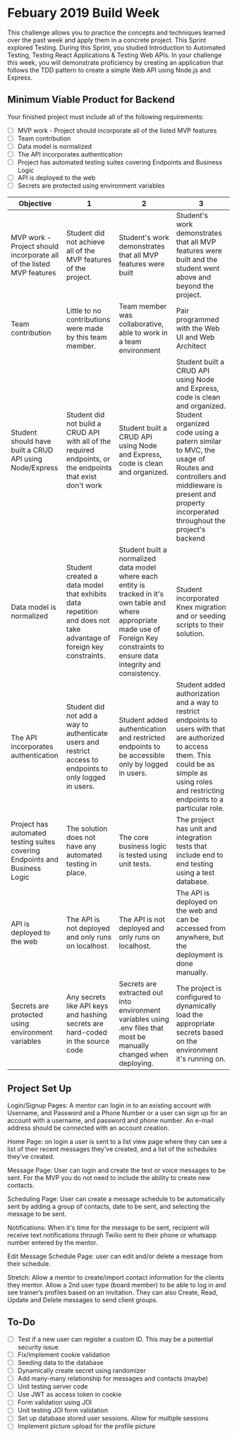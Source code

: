 # Febuary 2019 Build Week

This challenge allows you to practice the concepts and techniques learned over the past week and apply them in a concrete project. This Sprint explored Testing. During this Sprint, you studied Introduction to Automated Testing, Testing React Applications & Testing Web APIs. In your challenge this week, you will demonstrate proficiency by creating an application that follows the TDD pattern to create a simple Web API using Node.js and Express.

## Minimum Viable Product for Backend

Your finished project must include all of the following requirements:

- [ ] MVP work - Project should incorporate all of the listed MVP features
- [ ] Team contribution
- [ ] Data model is normalized
- [ ] The API incorporates authentication
- [ ] Project has automated testing suites covering Endpoints and Business Logic 
- [ ] API is deployed to the web
- [ ] Secrets are protected using environment variables

| Objective  | 1 | 2 | 3 |
|---|---|---|---|
| MVP work - Project should incorporate all of the listed MVP features | Student did not achieve all of the MVP features of the project. | Student's work demonstrates that all MVP features were built | Student's work demonstrates that all MVP features were built and the student went above and beyond the project. |
| Team contribution | Little to no contributions were made by this team member. | Team member was collaborative, able to work in a team environment | Pair programmed with the Web UI and Web Architect |
| Student should have built a CRUD API using Node/Express | Student did not build a CRUD API with all of the required endpoints, or the endpoints that exist don't work | Student built a CRUD API using Node and Express, code is clean and organized. | Student built a CRUD API using Node and Express, code is clean and organized. Student organized code using a patern similar to MVC, the usage of Routes and controllers and middleware is present and property incorperated throughout the project's backend |
| Data model is normalized | Student created a data model that exhibits data repetition and does not take advantage of foreign key constraints. | Student built a normalized data model where each entity is tracked in it's own table and where appropriate made use of Foreign Key constraints to ensure data integrity and consistency. | Student incorporated Knex migration and or seeding scripts to their solution. |
| The API incorporates authentication | Student did not add a way to authenticate users and restrict access to endpoints to only logged in users. | Student added authentication and restricted endpoints to be accessible only by logged in users. | Student added authorization and a way to restrict endpoints to users with that are authorized to access them. This could be as simple as using roles and restricting endpoints to a particular role. |
| Project has automated testing suites covering Endpoints and Business Logic  | The solution does not have any automated testing in place. | The core business logic is tested using unit tests. | The project has unit and integration tests that include end to end testing using a test database. |
| API is deployed to the web | The API is not deployed and only runs on localhost. | The API is not deployed and only runs on localhost. | The API is deployed on the web and can be accessed from anywhere, but the deployment is done manually. |
| Secrets are protected using environment variables | Any secrets like API keys and hashing secrets are hard-coded in the source code | Secrets are extracted out into environment variables using .env files that most be manually changed when deploying. | The project is configured to dynamically load the appropriate secrets based on the environment it's running on. |


## Project Set Up

Login/Signup Pages: A mentor can login in to an existing account with Username, and Password and a Phone Number or a user can sign up for an account with a username, and password and phone number. An e-mail address should be connected with an account creation.

Home Page: on login a user is sent to a list view page where they can see a list of their recent messages they’ve created, and a list of the schedules they’ve created.

Message Page: User can login and create the text or voice messages to be sent. For the MVP you do not need to include the ability to create new contacts.

Scheduling Page: User can create a message schedule to be automatically sent by adding a group of contacts, date to be sent, and selecting the message to be sent.  

Notifications: When it's time for the message to be sent, recipient will receive text notifications through Twilio sent to their phone or whatsapp number entered by the mentor.

Edit Message Schedule Page: user can edit and/or delete a message from their schedule.

Stretch: Allow a mentor to create/import contact information for the clients they mentor. Allow a 2nd user type (board member) to be able to log in and see trainer’s profiles based on an invitation. They can also Create, Read, Update and Delete messages to send client groups.

## To-Do

- [ ] Test if a new user can register a custom ID. This may be a potential security issue
- [ ] Fix/implement cookie validation
- [ ] Seeding data to the database
- [ ] Dynamically create secret using randomizer
- [ ] Add many-many relationship for messages and contacts (maybe)
- [ ] Unit testing server code
- [ ] Use JWT as access token in cookie
- [ ] Form validation using JOI
- [ ] Unit testing JOI form validation
- [ ] Set up database stored user sessions. Allow for multiple sessions
- [ ] Implement picture upload for the profile picture